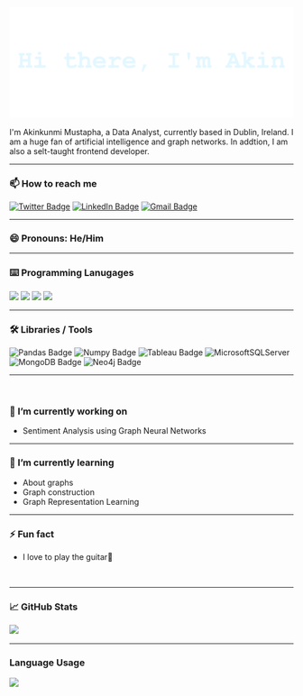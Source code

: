 [![Akin's GitHub Banner](assets/GitHubHeader.png)](https://www.linkedin.com/in/akinkunmi-mustapha-b866611a6/)

I'm Akinkunmi Mustapha, a Data Analyst, currently based in Dublin, Ireland. I am a huge fan of artificial intelligence and graph networks. In addtion, I am also a selt-taught frontend developer.

***


<!-- Social Badges -->
### 📫 How to reach me
[![Twitter Badge](https://img.shields.io/badge/Twitter-1DA1F2?style=for-the-badge&logo=twitter&logoColor=white)](https://twitter.com/akin__m)
[![LinkedIn Badge](https://img.shields.io/badge/LinkedIn-0077B5?style=for-the-badge&logo=linkedin&logoColor=white)](https://www.linkedin.com/in/akinkunmi-mustapha-b866611a6/)
[![Gmail Badge](https://img.shields.io/badge/Gmail-D14836?style=for-the-badge&logo=gmail&logoColor=white)](mailto:akinkunmimustapha1@gmail.com)

***

### 😄 Pronouns: He/Him

***

<!-- Skills -->
### ⌨️ Programming Lanugages
![](https://img.shields.io/badge/Python-3776AB?style=for-the-badge&logo=python&logoColor=white)
![](https://img.shields.io/badge/R-276DC3?style=for-the-badge&logo=r&logoColor=white)
![](https://img.shields.io/badge/SQL-276DC3?style=for-the-badge&logo=sql&logoColor=white)
![](https://img.shields.io/badge/JavaScript-F7DF1E?style=for-the-badge&logo=javascript&logoColor=black)

***

### 🛠 Libraries / Tools
![Pandas Badge](https://img.shields.io/badge/Pandas-276DC3?style=for-the-badge&logo=pandas&logoColor=white)
![Numpy Badge](https://img.shields.io/badge/Numpy-276DC3?style=for-the-badge&logo=numpy&logoColor=white)
![Tableau Badge](https://img.shields.io/badge/Tableau-276DC3?style=for-the-badge&logo=tableau&logoColor=white)
![MicrosoftSQLServer](https://img.shields.io/badge/Microsoft%20SQL%20Sever-CC2927?style=for-the-badge&logo=microsoft%20sql%20server&logoColor=white)
![MongoDB Badge](https://img.shields.io/badge/MongoDB-4EA94B?style=for-the-badge&logo=mongodb&logoColor=white)
![Neo4j Badge](https://img.shields.io/badge/Neo4j-4EA94B?style=for-the-badge&logo=neo4j&logoColor=white&color=blue)

***

&nbsp;
&nbsp;
&nbsp;
&nbsp;
&nbsp;

### 🔭 I’m currently working on
- Sentiment Analysis using Graph Neural Networks

***

### 🌱 I’m currently learning
- About graphs
- Graph construction
- Graph Representation Learning

***

### ⚡ Fun fact
- I love to play the guitar🎸

&nbsp;
&nbsp;
&nbsp;
&nbsp;
&nbsp;

***

### 📈 GitHub Stats
![](https://github-readme-stats.vercel.app/api?username=OlamideMustapha&show_icons=true&theme=white)
<!-- ![Anurag's GitHub stats](https://github-readme-stats.vercel.app/api?username=anuraghazra&show_icons=true&theme=radical) -->

***

### Language Usage
![](https://github-readme-stats.vercel.app/api/top-langs/?username=OlamideMustapha&layout=compact)

<!--
**OlamideMustapha/OlamideMustapha** is a ✨ _special_ ✨ repository because its `README.md` (this file) appears on your GitHub profile.

Here are some ideas to get you started:

- 🔭 I’m currently working on ...
- 🌱 I’m currently learning ...
- 👯 I’m looking to collaborate on ...
- 🤔 I’m looking for help with ...
- 💬 Ask me about ...
- 📫 How to reach me: ...
- 😄 Pronouns: ...
- ⚡ Fun fact: ...
-->
